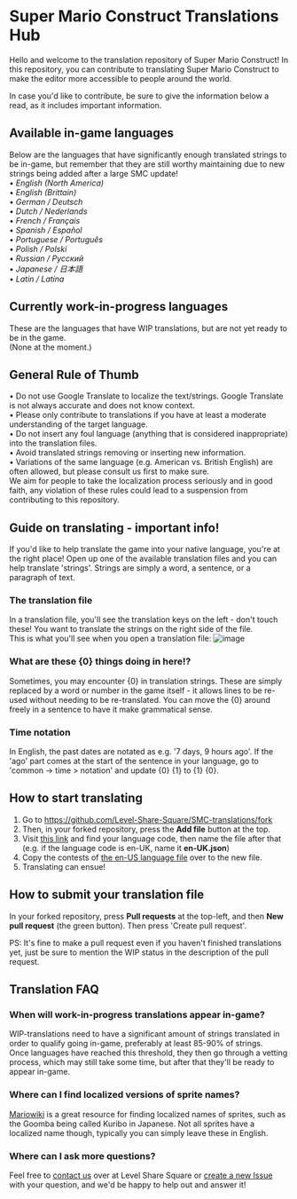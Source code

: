 # Super Mario Construct Translations Hub

Hello and welcome to the translation repository of Super Mario Construct!
In this repository, you can contribute to translating Super Mario Construct to make the editor more accessible to people around the world.

In case you'd like to contribute, be sure to give the information below a read, as it includes important information.

## Available in-game languages
Below are the languages that have significantly enough translated strings to be in-game, but remember that they are still worthy maintaining due to new strings being added after a large SMC update!  
• _English (North America)_  
• _English (Brittain)_  
• _German / Deutsch_  
• _Dutch / Nederlands_  
• _French / Français_  
• _Spanish / Español_  
• _Portuguese / Português_  
• _Polish / Polski_  
• _Russian / Русский_  
• _Japanese / 日本語_  
• _Latin / Latina_  

## Currently work-in-progress languages
These are the languages that have WIP translations, but are not yet ready to be in the game.  
(None at the moment.)

## General Rule of Thumb
• Do not use Google Translate to localize the text/strings. Google Translate is not always accurate and does not know context.  
• Please only contribute to translations if you have at least a moderate understanding of the target language.  
• Do not insert any foul language (anything that is considered inappropriate) into the translation files.  
• Avoid translated strings removing or inserting new information.  
• Variations of the same language (e.g. American vs. British English) are often allowed, but please consult us first to make sure.  
We aim for people to take the localization process seriously and in good faith, any violation of these rules could lead to a suspension from contributing to this repository.

## Guide on translating - important info!
If you'd like to help translate the game into your native language, you're at the right place!
Open up one of the available translation files and you can help translate 'strings'. Strings are simply a word, a sentence, or a paragraph of text.
### The translation file
In a translation file, you'll see the translation keys on the left - don't touch these! You want to translate the strings on the right side of the file.  
This is what you'll see when you open a translation file:
![image](https://github.com/Level-Share-Square/SMC-translations/assets/31360023/5d2b7854-32fb-4944-b374-10b02c22ffc0)
### What are these {0} things doing in here!?
Sometimes, you may encounter {0} in translation strings. These are simply replaced by a word or number in the game itself - it allows lines to be re-used without needing to be re-translated. You can move the {0} around freely in a sentence to have it make grammatical sense.
### Time notation
In English, the past dates are notated as e.g. '7 days, 9 hours ago'. If the 'ago' part comes at the start of the sentence in your language, go to 'common -> time > notation' and update {0} {1} to {1} {0}.

## How to start translating
1. Go to https://github.com/Level-Share-Square/SMC-translations/fork
2. Then, in your forked repository, press the **Add file** button at the top.
3. Visit [this link](https://www.ibm.com/docs/en/rational-soft-arch/9.7.0?topic=overview-locales-code-pages-supported) and find your language code, then name the file after that (e.g. if the language code is en-UK, name it **en-UK.json**)
4. Copy the contests of [the en-US language file](https://github.com/Level-Share-Square/SMC-translations/blob/main/en-US.json) over to the new file.
5. Translating can ensue!

## How to submit your translation file
In your forked repository, press **Pull requests** at the top-left, and then **New pull request** (the green button). Then press 'Create pull request'.

PS: It's fine to make a pull request even if you haven't finished translations yet, just be sure to mention the WIP status in the description of the pull request.

## Translation FAQ
### When will work-in-progress translations appear in-game?
WIP-translations need to have a significant amount of strings translated in order to qualify going in-game, preferably at least 85-90% of strings.  
Once languages have reached this threshold, they then go through a vetting process, which may still take some time, but after that they'll be ready to appear in-game.
### Where can I find localized versions of sprite names?
[Mariowiki](https://mariowiki.com) is a great resource for finding localized names of sprites, such as the Goomba being called Kuribo in Japanese. Not all sprites have a localized name though, typically you can simply leave these in English.
### Where can I ask more questions?
Feel free to [contact us](https://levelsharesquare.com/contact) over at Level Share Square or [create a new Issue](https://github.com/Level-Share-Square/SMC-translations/issues) with your question, and we'd be happy to help out and answer it!

